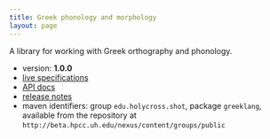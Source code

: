 ```yaml
---
title: Greek phonology and morphology
layout: page
---
```



A library for working with Greek orthography and phonology.


- version: **1.0.0**
- [live specifications](specs/GreekLang.html)
- [API docs](api)
- [release notes](releases)
- maven identifiers: group `edu.holycross.shot`, package `greeklang`, available from the repository at `http://beta.hpcc.uh.edu/nexus/content/groups/public`
